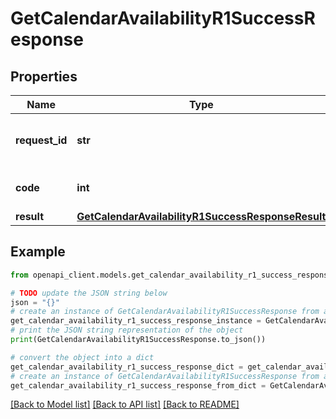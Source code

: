 # GetCalendarAvailabilityR1SuccessResponse


## Properties

Name | Type | Description | Notes
------------ | ------------- | ------------- | -------------
**request_id** | **str** | Unique identifier for the request | 
**code** | **int** | Success response code | 
**result** | [**GetCalendarAvailabilityR1SuccessResponseResult**](GetCalendarAvailabilityR1SuccessResponseResult.md) |  | 

## Example

```python
from openapi_client.models.get_calendar_availability_r1_success_response import GetCalendarAvailabilityR1SuccessResponse

# TODO update the JSON string below
json = "{}"
# create an instance of GetCalendarAvailabilityR1SuccessResponse from a JSON string
get_calendar_availability_r1_success_response_instance = GetCalendarAvailabilityR1SuccessResponse.from_json(json)
# print the JSON string representation of the object
print(GetCalendarAvailabilityR1SuccessResponse.to_json())

# convert the object into a dict
get_calendar_availability_r1_success_response_dict = get_calendar_availability_r1_success_response_instance.to_dict()
# create an instance of GetCalendarAvailabilityR1SuccessResponse from a dict
get_calendar_availability_r1_success_response_from_dict = GetCalendarAvailabilityR1SuccessResponse.from_dict(get_calendar_availability_r1_success_response_dict)
```
[[Back to Model list]](../README.md#documentation-for-models) [[Back to API list]](../README.md#documentation-for-api-endpoints) [[Back to README]](../README.md)


